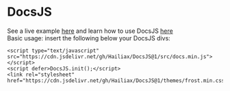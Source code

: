 # DocsJS
See a live example [here](https://hailiax.io/docsjs) and learn how to use DocsJS [here](https://hailiax.io/docsjs#Guide%20%2F%20API)
<br>
Basic usage: insert the following below your DocsJS divs:
```
<script type="text/javascript" src="https://cdn.jsdelivr.net/gh/Hailiax/DocsJS@1/src/docs.min.js"></script>
<script defer>DocsJS.init();</script>
<link rel="stylesheet" href="https://cdn.jsdelivr.net/gh/Hailiax/DocsJS@1/themes/frost.min.css">
```
